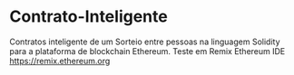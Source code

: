 # Contrato-Inteligente
Contratos inteligente de um Sorteio entre pessoas na linguagem Solidity para a plataforma de blockchain Ethereum.
Teste em Remix Ethereum IDE
https://remix.ethereum.org
